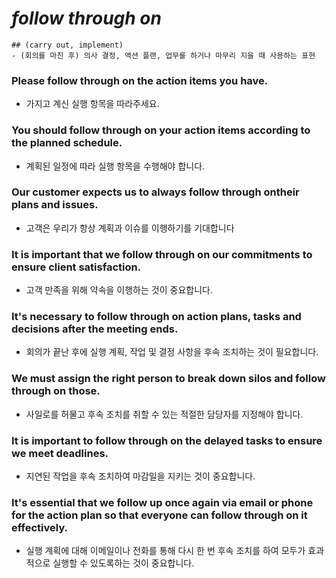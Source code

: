 # *follow through on*
    ## (carry out, implement)
    - (회의를 마친 후) 의사 결정, 액션 플랜, 업무를 하거나 마무리 지을 때 사용하는 표현
### Please follow through on the action items you have.
- 가지고 계신 실행 항목을 따라주세요.
### You should follow through on your action items according to the planned schedule.
- 계획된 일정에 따라 실행 항목을 수행해야 합니다.
### Our customer expects us to always follow through ontheir plans and issues.
- 고객은 우리가 항상 계획과 이슈를 이행하기를 기대합니다
### It is important that we follow through on our commitments to ensure client satisfaction.
- 고객 만족을 위해 약속을 이행하는 것이 중요합니다.
### It's necessary to follow through on action plans, tasks and decisions after the meeting ends.
- 회의가 끝난 후에 실행 계획, 작업 및 결정 사항을 후속 조치하는 것이 필요합니다.
### We must assign the right person to break down silos and follow through on those.
- 사일로를 허물고 후속 조치를 취할 수 있는 적절한 담당자를 지정해야 합니다.
### It is important to follow through on the delayed tasks to ensure we meet deadlines.
- 지연된 작업을 후속 조치하여 마감일을 지키는 것이 중요합니다.
### It's essential that we follow up once again via email or phone for the action plan so that everyone can follow through on it effectively.
- 실행 계획에 대해 이메일이나 전화를 통해 다시 한 번 후속 조치를 하여 모두가 효과적으로 실행할 수 있도록하는 것이 중요합니다.
